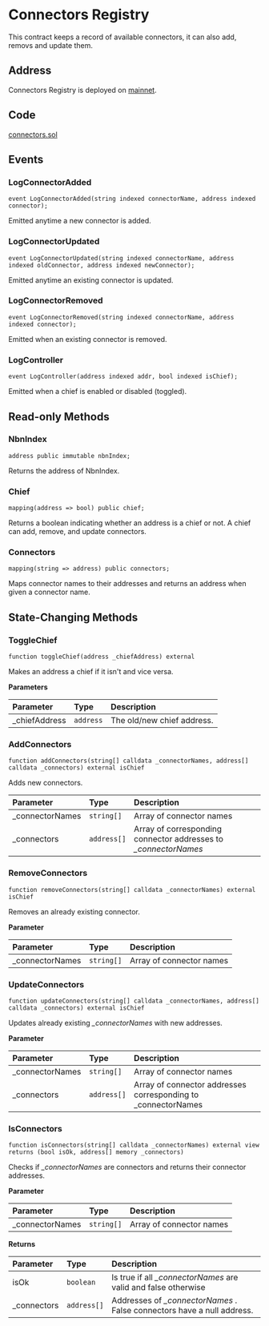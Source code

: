 # Connectors Registry

This contract keeps a record of available connectors, it can also add, removs and update them.

## Address

Connectors Registry is deployed on [mainnet](https://bscscan.com/address/0x944930F20A6D9f17140B6F5ba69F83BFF95eb820).

## Code

[connectors.sol](https://github.com/Open-Currency-Collective/nubian-dsa-contracts/blob/master/contracts/v2/registry/connectors.sol)

## Events

### LogConnectorAdded

```text
event LogConnectorAdded(string indexed connectorName, address indexed connector);
```

Emitted anytime a new connector is added.

### LogConnectorUpdated

```text
event LogConnectorUpdated(string indexed connectorName, address indexed oldConnector, address indexed newConnector);
```

Emitted anytime an existing connector is updated.

### LogConnectorRemoved

```text
event LogConnectorRemoved(string indexed connectorName, address indexed connector);
```

Emitted when an existing connector is removed.

### LogController

```text
event LogController(address indexed addr, bool indexed isChief);
```

Emitted when a chief is enabled or disabled \(toggled\).

## Read-only Methods

### NbnIndex

```text
address public immutable nbnIndex;
```

Returns the address of NbnIndex.

### Chief

```text
mapping(address => bool) public chief;
```

Returns a boolean indicating whether an address is a chief or not. A chief can add, remove, and update connectors.

### Connectors

```text
mapping(string => address) public connectors;
```

Maps connector names to their addresses and returns an address when given a connector name.

## State-Changing Methods

### ToggleChief

```text
function toggleChief(address _chiefAddress) external
```

Makes an address a chief if it isn't and vice versa.

**Parameters**

| Parameter | Type | Description |
| :--- | :--- | :--- |
| \_chiefAddress | `address` | The old/new chief address. |

### AddConnectors

```text
function addConnectors(string[] calldata _connectorNames, address[] calldata _connectors) external isChief
```

Adds new connectors.

| Parameter | Type | Description |
| :--- | :--- | :--- |
| \_connectorNames | `string[]` | Array of connector names |
| \_connectors | `address[]` | Array of corresponding connector addresses to _\_connectorNames_ |

### RemoveConnectors

```text
function removeConnectors(string[] calldata _connectorNames) external isChief
```

Removes an already existing connector.

**Parameter**

| Parameter | Type | Description |
| :--- | :--- | :--- |
| \_connectorNames | `string[]` | Array of connector names |

### UpdateConnectors

```text
function updateConnectors(string[] calldata _connectorNames, address[] calldata _connectors) external isChief
```

Updates already existing _\_connectorNames_ with new addresses.

**Parameter**

| Parameter | Type | Description |
| :--- | :--- | :--- |
| \_connectorNames | `string[]` | Array of connector names |
| \_connectors | `address[]` | Array of connector addresses corresponding to \_connectorNames |

### IsConnectors

```text
function isConnectors(string[] calldata _connectorNames) external view returns (bool isOk, address[] memory _connectors)
```

Checks if _\_connectorNames_ are connectors and returns their connector addresses.

**Parameter**

| Parameter | Type | Description |
| :--- | :--- | :--- |
| \_connectorNames | `string[]` | Array of connector names |

**Returns**

| Parameter | Type | Description |
| :--- | :--- | :--- |
| isOk | `boolean` | Is true if all _\_connectorNames_ are valid and false otherwise |
| \_connectors | `address[]` | Addresses of _\_connectorNames_ . False connectors have a null address. |

